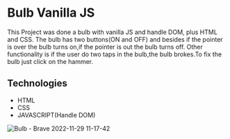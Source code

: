 # Bulb Vanilla JS

This Project was done a bulb with vanilla JS and handle DOM, plus HTML and CSS.
The bulb has two buttons(ON and OFF) and besides if the pointer is over the bulb turns on,if the pointer is out the bulb turns off. 
Other functionality is if the user do two taps in the bulb,the bulb brokes.To fix the bulb just click on the hammer.

## Technologies

- HTML
- CSS
- JAVASCRIPT(Handle DOM)

 
![Bulb - Brave 2022-11-29 11-17-42](https://user-images.githubusercontent.com/88905492/204556548-25548e38-4946-471b-b901-6c5f16c9ebb0.gif)
